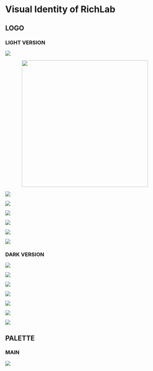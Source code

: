 # Visual Identity of RichLab

## LOGO

### LIGHT VERSION

![](./assets/richlab_vi_light_logo_version_overview.png)

<p align="center">
  <img width="400" src="https://github.com/rich-lab/art/blob/master/vi/assets/richlab_vi_light_logo_standard_version.png?raw=true">
</p>

![](./assets/richlab_vi_light_logo_standard_version.png)

![](./assets/richlab_vi_light_logo_standard_version_cn.png)

![](./assets/richlab_vi_light_logo_standard_version_en.png)

![](./assets/richlab_vi_light_logo_succinct_version.png)

![](./assets/richlab_vi_light_logo_succinct_version_cn.png)

![](./assets/richlab_vi_light_logo_succinct_version_en.png)

### DARK VERSION

![](./assets/richlab_vi_dark_logo_version_overview.png)

![](./assets/richlab_vi_dark_logo_standard_version.png)

![](./assets/richlab_vi_dark_logo_standard_version_cn.png)

![](./assets/richlab_vi_dark_logo_standard_version_en.png)

![](./assets/richlab_vi_dark_logo_succinct_version.png)

![](./assets/richlab_vi_dark_logo_succinct_version_cn.png)

![](./assets/richlab_vi_dark_logo_succinct_version_en.png)

## PALETTE

### MAIN

![](./assets/richlab_vi_main_palette.png)
